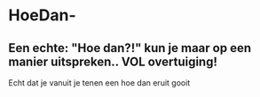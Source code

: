 # HoeDan-
## Een echte: "Hoe dan?!" kun je maar op een manier uitspreken.. VOL overtuiging!
Echt dat je vanuit je tenen een hoe dan eruit gooit
